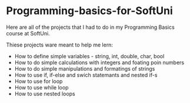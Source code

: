 # Programming-basics-for-SoftUni
Here are all of the projects that I had to do in my Programming Basics course at SoftUni.

Thiese projects ware meant to help me lern:
- How to define simple variables - string, int, double, char, bool
- How to do simple calculations with integers and foating poin numbers
- How to do simple manipulations and formatings of strings
- How to use if, if-else and swich statemants and nested if-s
- How to use for loop
- How to use while loop
- How to use nested loops
